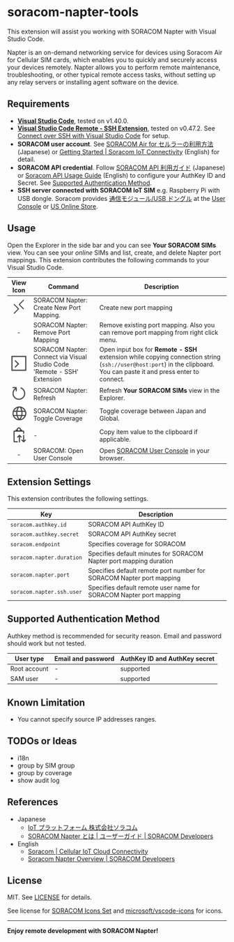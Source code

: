 # soracom-napter-tools

This extension will assist you working with SORACOM Napter with Visual Studio Code.

Napter is an on-demand networking service for devices using Soracom Air for Cellular SIM cards, which enables you to quickly and securely access your devices remotely. Napter allows you to perform remote maintenance, troubleshooting, or other typical remote access tasks, without setting up any relay servers or installing agent software on the device.

## Requirements

- [**Visual Studio Code**](https://code.visualstudio.com/), tested on v1.40.0.
- [**Visual Studio Code Remote - SSH Extension**](https://marketplace.visualstudio.com/items?itemName=ms-vscode-remote.remote-ssh), tested on v0.47.2. See [Connect over SSH with Visual Studio Code](https://code.visualstudio.com/remote-tutorials/ssh/getting-started) for setup.
- **SORACOM user account**. See [SORACOM Air for セルラーの利用方法](https://soracom.jp/start/) (Japanese) or [Getting Started | Soracom IoT Connectivity](https://www.soracom.io/getting-started/) (English) for detail.
- **SORACOM API credential**. Follow [SORACOM API 利用ガイド](https://dev.soracom.io/jp/docs/api_guide/) (Japanese) or [Soracom API Usage Guide](https://developers.soracom.io/en/docs/tools/api-reference/) (English) to configure your AuthKey ID and Secret. See [Supported Authentication Method](#supported-authentication-method).
- **SSH server connected with SORACOM IoT SIM** e.g. Raspberry Pi with USB dongle. Soracom provides [通信モジュール/USB ドングル](https://soracom.jp/products/module/) at the [User Console](https://console.soracom.io) or [US Online Store](https://www.soracom.io/us-store/).

## Usage

Open the Explorer in the side bar and you can see **Your SORACOM SIMs** view. You can see your _online_ SIMs and list, create, and delete Napter port mappings. This extension contributes the following commands to your Visual Studio Code.

|          View Icon           | Command                                                                 | Description                                                                                                                                                           |
| :--------------------------: | ----------------------------------------------------------------------- | --------------------------------------------------------------------------------------------------------------------------------------------------------------------- |
| ![](media/remote-light.png)  | SORACOM Napter: Create New Port Mapping.                                | Create new port mapping                                                                                                                                               |
|              -               | SORACOM Napter: Remove Port Mapping                                     | Remove existing port mapping. Also you can remove port mapping from right click menu.                                                                                 |
| ![](media/console-light.png) | SORACOM Napter: Connect via Visual Studio Code 'Remote - SSH' Extension | Open input box for **Remote - SSH** extension while copying connection string (`ssh://user@host:port`) in the clipboard. You can paste it and press enter to connect. |
| ![](media/refresh-light.png) | SORACOM Napter: Refresh                                                 | Refresh **Your SORACOM SIMs** view in the Explorer.                                                                                                                   |
|  ![](media/globe-light.png)  | SORACOM Napter: Toggle Coverage                                         | Toggle coverage between Japan and Global.                                                                                                                             |
| ![](media/clippy-light.png)  | -                                                                       | Copy item value to the clipboard if applicable.                                                                                                                       |
|              -               | SORACOM: Open User Console                                              | Open [SORACOM User Console](https://console.soracom.io) in your browser.                                                                                              |

## Extension Settings

This extension contributes the following settings.

| Key                          | Description                                                          |
| ---------------------------- | -------------------------------------------------------------------- |
| `soracom.authkey.id`         | SORACOM API AuthKey ID                                               |
| `soracom.authkey.secret`     | SORACOM API AuthKey secret                                           |
| `soracom.endpoint`           | Specifies coverage for SORACOM                                       |
| `soracom.napter.duration`    | Specifies default minutes for SORACOM Napter port mapping duration   |
| `soracom.napter.port`        | Specifies default remote port number for SORACOM Napter port mapping |
| `soracom.napter.ssh.user`    | Specifies default remote user name for SORACOM Napter port mapping   |

## Supported Authentication Method

Authkey method is recommended for security reason. Email and password should work but not tested.

| User type    | Email and password | AuthKey ID and AuthKey secret |
| ------------ | ------------------ | ----------------------------- |
| Root account | -                  | supported                     |
| SAM user     | -                  | supported                     |

## Known Limitation

- You cannot specify source IP addresses ranges.

## TODOs or Ideas

- i18n
- group by SIM group
- group by coverage
- show audit log

## References

- Japanese
  - [IoT プラットフォーム 株式会社ソラコム](https://soracom.jp/)
  - [SORACOM Napter とは | ユーザーガイド | SORACOM Developers](https://dev.soracom.io/jp/napter/what-is-napter/)
- English
  - [Soracom | Cellular IoT Cloud Connectivity](https://www.soracom.io/)
  - [Soracom Napter Overview | SORACOM Developers](https://developers.soracom.io/en/docs/napter/)

## License

MIT. See [LICENSE](LICENSE) for details.

See license for [SORACOM Icons Set](https://dev.soracom.io/jp/docs/sis/) and [microsoft/vscode-icons](https://github.com/microsoft/vscode-icons) for icons.

---

**Enjoy remote development with SORACOM Napter!**
